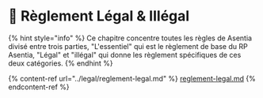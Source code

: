 # 📙 Règlement Légal & Illégal

{% hint style="info" %}
Ce chapitre concentre toutes les règles de Asentia divisé entre trois parties, "L'essentiel" qui est le règlement de base du RP Asentia, "Légal" et "illégal" qui donne les règlement spécifiques de ces deux catégories.
{% endhint %}

{% content-ref url="../legal/reglement-legal.md" %}
[reglement-legal.md](../legal/reglement-legal.md)
{% endcontent-ref %}
